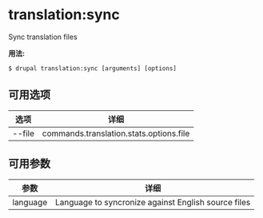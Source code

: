 # translation:sync
Sync translation files

**用法:**
```
$ drupal translation:sync [arguments] [options]
```

## 可用选项
选项 | 详细
-------|-------------
--file | commands.translation.stats.options.file

## 可用参数
参数 | 详细
---------|-------------
language | Language to syncronize against English source files
